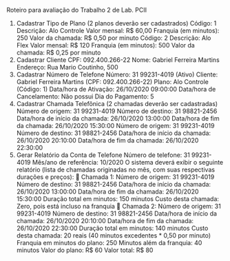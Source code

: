 Roteiro para avaliação do Trabalho 2 de Lab. PCII
1. Cadastrar Tipo de Plano (2 planos deverão ser cadastrados)
Código: 1
Descrição: Alo Controle
Valor mensal: R$ 60,00
Franquia (em minutos): 250
Valor da chamada: R$ 0,50 por minuto
Código: 2
Descrição: Alo Flex
Valor mensal: R$ 120
Franquia (em minutos): 500
Valor da chamada: R$ 0,25 por minuto
2. Cadastrar Cliente
CPF: 092.400.266-22
Nome: Gabriel Ferreira Martins
Endereço: Rua Mario Coutinho, 500
3. Cadastrar Número de Telefone
Número: 31 99231-4019 (Ativo)
Cliente: Gabriel Ferreira Martins (CPF: 092.400.266-22)
Plano: Alo Controle (Código: 1)
Data/hora de Ativação: 26/10/2020 09:00:00
Data/hora de Cancelamento: Não possui
Dia do Pagamento: 5
4. Cadastrar Chamada Telefônica (2 chamadas deverão ser cadastradas)
Número de origem: 31 99231-4019
Número de destino: 31 98821-2456
Data/hora de início da chamada: 26/10/2020 13:00:00
Data/hora de fim da chamada: 26/10/2020 15:30:00
Número de origem: 31 99231-4019
Número de destino: 31 98821-2456
Data/hora de início da chamada: 26/10/2020 20:10:00
Data/hora de fim da chamada: 26/10/2020 22:30:00
5. Gerar Relatório da Conta de Telefone
Número de telefone: 31 99231-4019
Mês/ano de referência: 10/2020
O sistema deverá exibir o seguinte relatório (lista de chamadas originadas no mês,
com suas respectivas durações e preços):
 Chamada 1:
Número de origem: 31 99231-4019
Número de destino: 31 98821-2456
Data/hora de início da chamada: 26/10/2020 13:00:00
Data/hora de fim da chamada: 26/10/2020 15:30:00
Duração total em minutos: 150 minutos
Custo desta chamada: Zero, pois está incluso na franquia
 Chamada 2:
Número de origem: 31 99231-4019
Número de destino: 31 98821-2456
Data/hora de início da chamada: 26/10/2020 20:10:00
Data/hora de fim da chamada: 26/10/2020 22:30:00
Duração total em minutos: 140 minutos
Custo desta chamada: 20 reais (40 minutos excedentes * 0,50 por minuto)
Franquia em minutos do plano: 250
Minutos além da franquia: 40 minutos
Valor do plano: R$ 60
Valor total: R$ 80